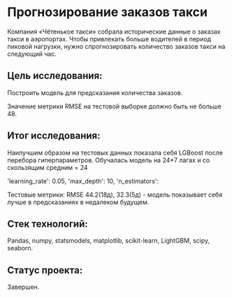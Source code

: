 # Прогнозирование заказов такси

Компания «Чётенькое такси» собрала исторические данные о заказах такси в аэропортах. 
Чтобы привлекать больше водителей в период пиковой нагрузки, нужно спрогнозировать количество 
заказов такси на следующий час. 

## Цель исследования:

Построить модель для предсказания количества заказов.

Значение метрики RMSE на тестовой выборке должно быть не больше 48.

## Итог исследования:

Наилучшим образом на тестовых данных показала себя LGBoost после перебора гиперпараметров.
Обучалась модель на 24*7 лагах и со скользящим средним = 24

'learning_rate': 0.05, 'max_depth': 10, 'n_estimators': 

Тестовые метрики: RMSE 44.2(18д), 32.3(5д) - модель показывает себя лучше в предсказаниях в 
недалеком будущем.

## Стек технологий:

Pandas, numpy, statsmodels,  matplotlib,  scikit-learn, LightGBM, scipy, seaborn.  

## Статус проекта:

Завершен.

